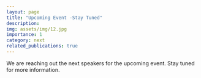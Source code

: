 ```yaml
---
layout: page
title: "Upcoming Event -Stay Tuned"
description: 
img: assets/img/12.jpg
importance: 1
category: next
related_publications: true
---
```


We are reaching out the next speakers for the upcoming event. Stay tuned for more information.
